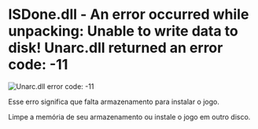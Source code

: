 # ISDone.dll - An error occurred while unpacking: Unable to write data to disk! Unarc.dll returned an error code: -11

![Unarc.dll error code: -11](.assets/17.png)

Esse erro significa que falta armazenamento para instalar o jogo.

Limpe a memória de seu armazenamento ou instale o jogo em outro disco.
